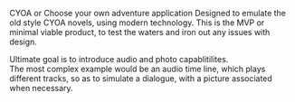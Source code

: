 CYOA or Choose your own adventure application
Designed to emulate the old style CYOA novels, using modern technology.
This is the MVP or minimal viable product, to test the waters and iron out any issues with design.

Ultimate goal is to introduce audio and photo capablitilites.  
The most complex example would be an audio time line, which plays different tracks, so as to simulate a dialogue, with a picture associated when necessary.
